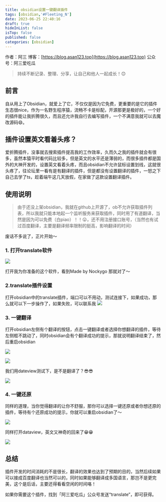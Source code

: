 ```yaml
---
title: obsidian设置一键翻译插件
tags: [obsidian,'#Fleeting_N']
date: 2023-06-25 22:40:16
draft: true
hideInList: false
isTop: false
published: false
categories: [obsidian]
---
```


作者：阿三 
博客：[https://blog.asan123.top](https://blog.asan123.top) 
公众号：阿三爱吃瓜 

> 持续不断记录、整理、分享，让自己和他人一起成长！😊



## 前言

自从用上了Obsidian，就爱上了它，不仅仅是因为它免费，更重要的是它的插件生态很nice，作为一名野生程序猿，流畅不卡是标配，开源那更是极好的，一个好的插件能让我折腾很久，而且还允许我自行去编写插件，一个不满意我就可以去魔改源码😄。
 

## 插件设置英文看着头疼？

爱折腾插件，没事就去搜索插件提高我的工作效率，久而久之我的插件就会有很多，虽然本猿平时看代码比较多，但是英文的水平还是薄弱的，而很多插件都是国外的大神开发的，设置英文看着头疼，而且obsidian不允许鼠标设置划线，这就很头疼了，往论坛里一看有是有翻译的插件，但是都没有设置翻译的插件，一怒之下自己去学了ts，趁着端午这几天放假，在家做了这款设置翻译插件。

## 使用说明

> 由于还没上架obsidian，我就在github上开源了，ob不允许获取插件列表，所以我就只能本地起一个监听服务来获取插件，同时用了有道翻译，当然是因为可以免费（白piao）！！😛，还不用注册接口账号，（当然也有试过百度翻译，主要是翻译频率限制的挺高，影响翻译的时间）

废话不多说了，正片开始～

### 1. 打开translate软件

![](https://weimgpub.oss-cn-hangzhou.aliyuncs.com/img/202306252320063.png)

打开我为你准备的这个软件，看到Made by Nockygo 那就对了～

### 2.translate插件设置

打开obsidian中的translate插件，端口可以不用动，测试连接下，如果成功，那么就可以下一步操作了，如果失败，可以联系我
![](https://weimgpub.oss-cn-hangzhou.aliyuncs.com/img/202306252336566.png)

### 3. 一键翻译

打开obsidian左侧有个翻译的按钮，点击一键翻译或者选择你想翻译的插件，等待左侧框不跳动了，同时obsidian会有个翻译成功的提示，那就说明翻译结束了，然后重启obsidian

![](https://weimgpub.oss-cn-hangzhou.aliyuncs.com/img/202306252336921.png)

![](https://weimgpub.oss-cn-hangzhou.aliyuncs.com/img/202306252336479.png)

我们用dateview测试下，是不是翻译了？😎😎

![](https://weimgpub.oss-cn-hangzhou.aliyuncs.com/img/202306252337898.png)

### 4. 一键还原

同样的道理，当你觉得翻译的让你不舒服，那你可以选择一键还原或者你想还原的插件，等待有个还原成功的提示，你就可以重启obsidian了～

![](https://weimgpub.oss-cn-hangzhou.aliyuncs.com/img/202306252337973.png)


同样打开dataview，英文又神奇的回来了😁😁

![](https://weimgpub.oss-cn-hangzhou.aliyuncs.com/img/202306252337119.png)

## 总结

插件开发的时间消耗的不是很长，翻译的效果也达到了预期的目的，当然后续如果可以接成百度翻译也当然可以的，同时如果能够翻译成多国语言，那岂不是更完美，这个是后话，主要还得看看空闲的时间咯！

如果你需要这个插件，找到「阿三爱吃瓜」公众号发送“translate”，即可获得。



 